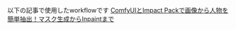 以下の記事で使用したworkflowです
[ComfyUIとImpact Packで画像から人物を簡単抽出！マスク生成からInpaintまで](https://blog.otama-playground.com/entry/20240901/1725186131)
